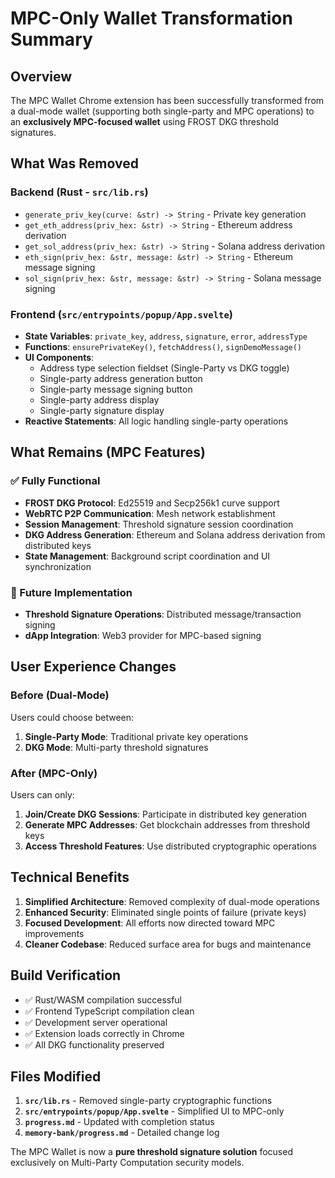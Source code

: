 # MPC-Only Wallet Transformation Summary

## Overview
The MPC Wallet Chrome extension has been successfully transformed from a dual-mode wallet (supporting both single-party and MPC operations) to an **exclusively MPC-focused wallet** using FROST DKG threshold signatures.

## What Was Removed

### Backend (Rust - `src/lib.rs`)
- `generate_priv_key(curve: &str) -> String` - Private key generation
- `get_eth_address(priv_hex: &str) -> String` - Ethereum address derivation  
- `get_sol_address(priv_hex: &str) -> String` - Solana address derivation
- `eth_sign(priv_hex: &str, message: &str) -> String` - Ethereum message signing
- `sol_sign(priv_hex: &str, message: &str) -> String` - Solana message signing

### Frontend (`src/entrypoints/popup/App.svelte`)
- **State Variables**: `private_key`, `address`, `signature`, `error`, `addressType`
- **Functions**: `ensurePrivateKey()`, `fetchAddress()`, `signDemoMessage()`
- **UI Components**:
  - Address type selection fieldset (Single-Party vs DKG toggle)
  - Single-party address generation button
  - Single-party message signing button
  - Single-party address display
  - Single-party signature display
- **Reactive Statements**: All logic handling single-party operations

## What Remains (MPC Features)

### ✅ Fully Functional
- **FROST DKG Protocol**: Ed25519 and Secp256k1 curve support
- **WebRTC P2P Communication**: Mesh network establishment
- **Session Management**: Threshold signature session coordination
- **DKG Address Generation**: Ethereum and Solana address derivation from distributed keys
- **State Management**: Background script coordination and UI synchronization

### 🔄 Future Implementation
- **Threshold Signature Operations**: Distributed message/transaction signing
- **dApp Integration**: Web3 provider for MPC-based signing

## User Experience Changes

### Before (Dual-Mode)
Users could choose between:
1. **Single-Party Mode**: Traditional private key operations
2. **DKG Mode**: Multi-party threshold signatures

### After (MPC-Only)
Users can only:
1. **Join/Create DKG Sessions**: Participate in distributed key generation
2. **Generate MPC Addresses**: Get blockchain addresses from threshold keys
3. **Access Threshold Features**: Use distributed cryptographic operations

## Technical Benefits

1. **Simplified Architecture**: Removed complexity of dual-mode operations
2. **Enhanced Security**: Eliminated single points of failure (private keys)
3. **Focused Development**: All efforts now directed toward MPC improvements
4. **Cleaner Codebase**: Reduced surface area for bugs and maintenance

## Build Verification

- ✅ Rust/WASM compilation successful
- ✅ Frontend TypeScript compilation clean
- ✅ Development server operational  
- ✅ Extension loads correctly in Chrome
- ✅ All DKG functionality preserved

## Files Modified

1. **`src/lib.rs`** - Removed single-party cryptographic functions
2. **`src/entrypoints/popup/App.svelte`** - Simplified UI to MPC-only
3. **`progress.md`** - Updated with completion status
4. **`memory-bank/progress.md`** - Detailed change log

The MPC Wallet is now a **pure threshold signature solution** focused exclusively on Multi-Party Computation security models.

